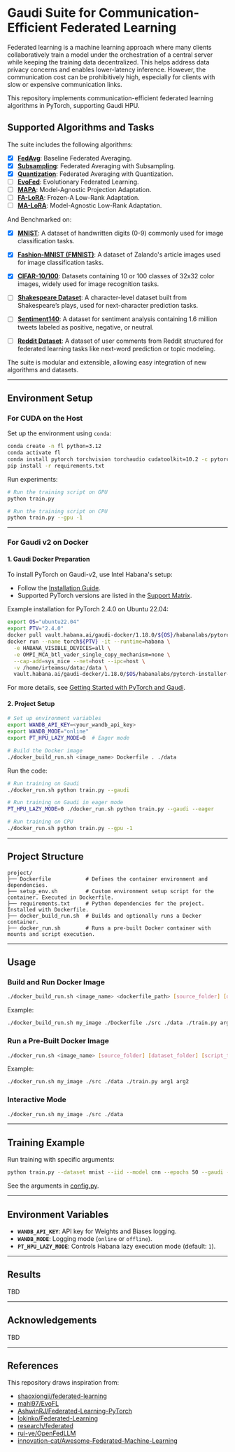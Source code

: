 # Gaudi Suite for Communication-Efficient Federated Learning

Federated learning is a machine learning approach where many clients collaboratively train a model under the orchestration of a central server while keeping the training data decentralized. This helps address data privacy concerns and enables lower-latency inference. However, the communication cost can be prohibitively high, especially for clients with slow or expensive communication links.

This repository implements communication-efficient federated learning algorithms in PyTorch, supporting Gaudi HPU.

## Supported Algorithms and Tasks
The suite includes the following algorithms:
- [x] **[FedAvg](https://arxiv.org/abs/1602.05629)**: Baseline Federated Averaging.
- [x] **[Subsampling](https://arxiv.org/pdf/1610.05492)**: Federated Averaging with Subsampling.
- [x] **[Quantization](https://arxiv.org/abs/1710.05492)**: Federated Averaging with Quantization.
- [ ] **[EvoFed](https://arxiv.org/abs/2003.00295)**: Evolutionary Federated Learning.
- [ ] **[MAPA]()**: Model-Agnostic Projection Adaptation.
- [ ] **[FA-LoRA](https://arxiv.org/abs/2403.13269)**: Frozen-A Low-Rank Adaptation.
- [ ] **[MA-LoRA]()**: Model-Agnostic Low-Rank Adaptation.

And Benchmarked on:
- [x] **[MNIST](http://yann.lecun.com/exdb/mnist/)**: A dataset of handwritten digits (0-9) commonly used for image classification tasks.
- [x] **[Fashion-MNIST (FMNIST)](https://github.com/zalandoresearch/fashion-mnist)**: A dataset of Zalando's article images used for image classification tasks.
- [x] **[CIFAR-10/100](https://www.cs.toronto.edu/~kriz/cifar.html)**: Datasets containing 10 or 100 classes of 32x32 color images, widely used for image recognition tasks.
- [ ] **[Shakespeare Dataset](https://leaf.cmu.edu/)**: A character-level dataset built from Shakespeare’s plays, used for next-character prediction tasks.
- [ ] **[Sentiment140](https://www.kaggle.com/datasets/kazanova/sentiment140)**: A dataset for sentiment analysis containing 1.6 million tweets labeled as positive, negative, or neutral.
- [ ] **[Reddit Dataset](https://leaf.cmu.edu/)**: A dataset of user comments from Reddit structured for federated learning tasks like next-word prediction or topic modeling.


The suite is modular and extensible, allowing easy integration of new algorithms and datasets.

---

## Environment Setup

### For CUDA on the Host

Set up the environment using `conda`:
```bash
conda create -n fl python=3.12
conda activate fl
conda install pytorch torchvision torchaudio cudatoolkit=10.2 -c pytorch
pip install -r requirements.txt
```

Run experiments:
```bash
# Run the training script on GPU
python train.py

# Run the training script on CPU
python train.py --gpu -1
```

---

### For Gaudi v2 on Docker

#### 1. Gaudi Docker Preparation
To install PyTorch on Gaudi-v2, use Intel Habana's setup:
- Follow the [Installation Guide](https://docs.habana.ai/en/latest/Installation_Guide/index.html#gaudi-installation-guide).
- Supported PyTorch versions are listed in the [Support Matrix](https://docs.habana.ai/en/latest/Support_Matrix/Support_Matrix.html#support-matrix).

Example installation for PyTorch 2.4.0 on Ubuntu 22.04:
```bash
export OS="ubuntu22.04"
export PTV="2.4.0"
docker pull vault.habana.ai/gaudi-docker/1.18.0/${OS}/habanalabs/pytorch-installer-${PTV}:latest
docker run --name torch${PTV} -it --runtime=habana \
  -e HABANA_VISIBLE_DEVICES=all \
  -e OMPI_MCA_btl_vader_single_copy_mechanism=none \
  --cap-add=sys_nice --net=host --ipc=host \
  -v /home/irteamsu/data:/data \
  vault.habana.ai/gaudi-docker/1.18.0/$OS/habanalabs/pytorch-installer-${PTV}:latest
```

For more details, see [Getting Started with PyTorch and Gaudi](https://docs.habana.ai/en/latest/PyTorch/Getting_Started_with_PyTorch_and_Gaudi/Getting_Started_with_PyTorch.html).

#### 2. Project Setup
```bash
# Set up environment variables
export WANDB_API_KEY=<your_wandb_api_key>
export WANDB_MODE="online"
export PT_HPU_LAZY_MODE=0  # Eager mode

# Build the Docker image
./docker_build_run.sh <image_name> Dockerfile . ./data
```

Run the code:
```bash
# Run training on Gaudi
./docker_run.sh python train.py --gaudi

# Run training on Gaudi in eager mode
PT_HPU_LAZY_MODE=0 ./docker_run.sh python train.py --gaudi --eager

# Run training on CPU
./docker_run.sh python train.py --gpu -1
```

---

## Project Structure

```
project/
├── Dockerfile           # Defines the container environment and dependencies.
├── setup_env.sh         # Custom environment setup script for the container. Executed in Dockerfile.
├── requirements.txt     # Python dependencies for the project. Installed with Dockerfile.
├── docker_build_run.sh  # Builds and optionally runs a Docker container.
├── docker_run.sh        # Runs a pre-built Docker container with mounts and script execution.
```
---

## Usage

### Build and Run Docker Image
```bash
./docker_build_run.sh <image_name> <dockerfile_path> [source_folder] [dataset_folder] [script_to_run] [script_args...]
```
Example:
```bash
./docker_build_run.sh my_image ./Dockerfile ./src ./data ./train.py arg1 arg2
```

### Run a Pre-Built Docker Image
```bash
./docker_run.sh <image_name> [source_folder] [dataset_folder] [script_to_run] [script_args...]
```
Example:
```bash
./docker_run.sh my_image ./src ./data ./train.py arg1 arg2
```

### Interactive Mode
```bash
./docker_run.sh my_image ./src ./data
```

---

## Training Example

Run training with specific arguments:
```bash
python train.py --dataset mnist --iid --model cnn --epochs 50 --gaudi --all_clients
```
See the arguments in [config.py](utils/config.py). 

---

## Environment Variables

- **`WANDB_API_KEY`**: API key for Weights and Biases logging.
- **`WANDB_MODE`**: Logging mode (`online` or `offline`).
- **`PT_HPU_LAZY_MODE`**: Controls Habana lazy execution mode (default: `1`).

---

## Results
TBD

---

## Acknowledgements
TBD

---

## References
This repository draws inspiration from:
- [shaoxiongji/federated-learning](https://github.com/shaoxiongji/federated-learning)
- [mahi97/EvoFL](https://github.com/mahi97/EvoFL)
- [AshwinRJ/Federated-Learning-PyTorch](https://github.com/AshwinRJ/Federated-Learning-PyTorch)
- [lokinko/Federated-Learning](https://github.com/lokinko/Federated-Learning)
- [research/federated](https://github.com/google-research/federated)
- [rui-ye/OpenFedLLM](https://github.com/rui-ye/OpenFedLLM)
- [innovation-cat/Awesome-Federated-Machine-Learning](https://github.com/innovation-cat/Awesome-Federated-Machine-Learning)
